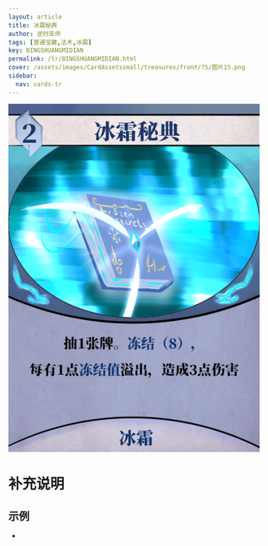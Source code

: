 ```yaml
---
layout: article
title: 冰霜秘典
author: 逆时巫师
tags: [普通宝藏,法术,冰霜]
key: BINGSHUANGMIDIAN
permalink: /tr/BINGSHUANGMIDIAN.html
cover: /assets/images/CardAssetssmall/treasures/front/75/图片15.png
sidebar:
  nav: cards-tr
---
```

![](/assets/images/CardAssets/treasures/front/75/图片15.png)

# 补充说明



## 示例
* 